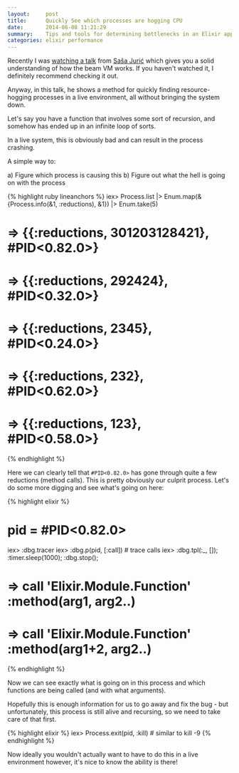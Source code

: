 ```yaml
---
layout:     post
title:      Quickly See which processes are hogging CPU
date:       2014-06-08 11:21:29
summary:    Tips and tools for determining bottlenecks in an Elixir application.
categories: elixir performance
---
```


Recently I was [watching a talk](https://www.youtube.com/watch?v=5SbWapbXhKo) from [Saša Jurić](http://theerlangelist.com/) which gives you a solid understanding of how the beam VM works. If you haven't watched it, I definitely recommend checking it out.

Anyway, in this talk, he shows a method for quickly finding resource-hogging processes in a live environment, all without bringing the system down.

Let's say you have a function that involves some sort of recursion, and somehow has ended up in an infinite loop of sorts.

In a live system, this is obviously bad and can result in the process crashing.

A simple way to:

a) Figure which process is causing this
b) Figure out what the hell is going on with the process

{% highlight ruby lineanchors %}
iex> Process.list
|> Enum.map(&{Process.info(&1, :reductions), &1})
|> Enum.take(5)
# => {{:reductions, 301203128421}, #PID<0.82.0>}
# => {{:reductions, 292424}, #PID<0.32.0>}
# => {{:reductions, 2345}, #PID<0.24.0>}
# => {{:reductions, 232}, #PID<0.62.0>}
# => {{:reductions, 123}, #PID<0.58.0>}
{% endhighlight %}

Here we can clearly tell that `#PID<0.82.0>` has gone through quite a few reductions (method calls). This is pretty obviously our culprit process. Let's do some more digging and see what's going on here:

{% highlight elixir %}
# pid = #PID<0.82.0>
iex> :dbg.tracer
iex> :dbg.p(pid, [:call]) # trace calls
iex> :dbg.tpl(:_, []); :timer.sleep(1000); :dbg.stop();

# => call 'Elixir.Module.Function' :method(arg1, arg2..)
# => call 'Elixir.Module.Function' :method(arg1+2, arg2..)
{% endhighlight %}

Now we can see exactly what is going on in this process and which functions are being called (and with what arguments).

Hopefully this is enough information for us to go away and fix the bug - but unfortunately, this process is still alive and recursing, so we need to take care of that first.

{% highlight elixir %}
iex> Process.exit(pid, :kill) # similar to kill -9
{% endhighlight %}

Now ideally you wouldn't actually want to have to do this in a live environment however, it's nice to know the ability is there!

